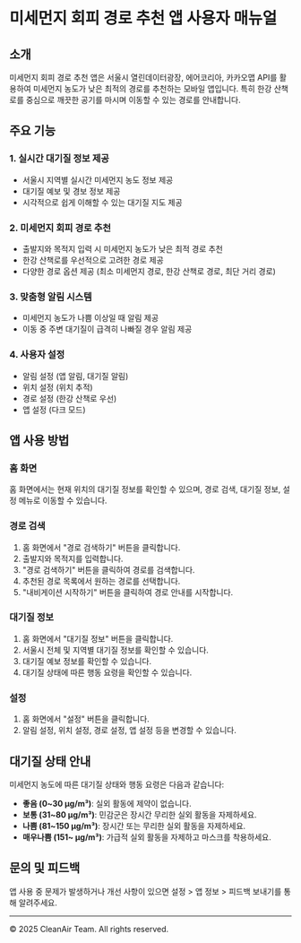 # 미세먼지 회피 경로 추천 앱 사용자 매뉴얼

## 소개

미세먼지 회피 경로 추천 앱은 서울시 열린데이터광장, 에어코리아, 카카오맵 API를 활용하여 미세먼지 농도가 낮은 최적의 경로를 추천하는 모바일 앱입니다. 특히 한강 산책로를 중심으로 깨끗한 공기를 마시며 이동할 수 있는 경로를 안내합니다.

## 주요 기능

### 1. 실시간 대기질 정보 제공
- 서울시 지역별 실시간 미세먼지 농도 정보 제공
- 대기질 예보 및 경보 정보 제공
- 시각적으로 쉽게 이해할 수 있는 대기질 지도 제공

### 2. 미세먼지 회피 경로 추천
- 출발지와 목적지 입력 시 미세먼지 농도가 낮은 최적 경로 추천
- 한강 산책로를 우선적으로 고려한 경로 제공
- 다양한 경로 옵션 제공 (최소 미세먼지 경로, 한강 산책로 경로, 최단 거리 경로)

### 3. 맞춤형 알림 시스템
- 미세먼지 농도가 나쁨 이상일 때 알림 제공
- 이동 중 주변 대기질이 급격히 나빠질 경우 알림 제공

### 4. 사용자 설정
- 알림 설정 (앱 알림, 대기질 알림)
- 위치 설정 (위치 추적)
- 경로 설정 (한강 산책로 우선)
- 앱 설정 (다크 모드)

## 앱 사용 방법

### 홈 화면
홈 화면에서는 현재 위치의 대기질 정보를 확인할 수 있으며, 경로 검색, 대기질 정보, 설정 메뉴로 이동할 수 있습니다.

### 경로 검색
1. 홈 화면에서 "경로 검색하기" 버튼을 클릭합니다.
2. 출발지와 목적지를 입력합니다.
3. "경로 검색하기" 버튼을 클릭하여 경로를 검색합니다.
4. 추천된 경로 목록에서 원하는 경로를 선택합니다.
5. "내비게이션 시작하기" 버튼을 클릭하여 경로 안내를 시작합니다.

### 대기질 정보
1. 홈 화면에서 "대기질 정보" 버튼을 클릭합니다.
2. 서울시 전체 및 지역별 대기질 정보를 확인할 수 있습니다.
3. 대기질 예보 정보를 확인할 수 있습니다.
4. 대기질 상태에 따른 행동 요령을 확인할 수 있습니다.

### 설정
1. 홈 화면에서 "설정" 버튼을 클릭합니다.
2. 알림 설정, 위치 설정, 경로 설정, 앱 설정 등을 변경할 수 있습니다.

## 대기질 상태 안내

미세먼지 농도에 따른 대기질 상태와 행동 요령은 다음과 같습니다:

- **좋음 (0~30 µg/m³)**: 실외 활동에 제약이 없습니다.
- **보통 (31~80 µg/m³)**: 민감군은 장시간 무리한 실외 활동을 자제하세요.
- **나쁨 (81~150 µg/m³)**: 장시간 또는 무리한 실외 활동을 자제하세요.
- **매우나쁨 (151~ µg/m³)**: 가급적 실외 활동을 자제하고 마스크를 착용하세요.

## 문의 및 피드백

앱 사용 중 문제가 발생하거나 개선 사항이 있으면 설정 > 앱 정보 > 피드백 보내기를 통해 알려주세요.

---

© 2025 CleanAir Team. All rights reserved.
